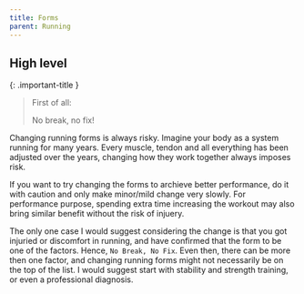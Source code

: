 ```yaml
---
title: Forms
parent: Running
---
```


## High level

{: .important-title }
> First of all:
>
> No break, no fix!

Changing running forms is always risky. Imagine your body as a system running for many years. Every muscle, tendon and all everything has been adjusted over the years, changing how they work together always imposes  risk.

If you want to try changing the forms to archieve better performance, do it with caution and only make minor/mild change very slowly. For performance purpose, spending extra time increasing the workout may also bring similar benefit without the risk of injuery.

The only one case I would suggest considering the change is that you got injuried or discomfort in running, and have confirmed that the form to be one of the factors. Hence, `No Break, No Fix`. Even then, there can be more then one factor, and changing running forms might not necessarily be on the top of the list. I would suggest start with stability and strength training, or even a professional diagnosis.

